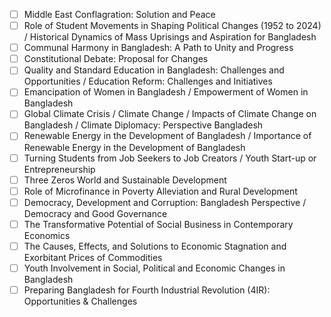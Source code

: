 
- [ ] Middle East Conflagration: Solution and Peace 
- [ ] Role of Student Movements in Shaping Political Changes (1952 to 2024) / Historical Dynamics of Mass Uprisings and Aspiration for Bangladesh 
- [ ] Communal Harmony in Bangladesh: A Path to Unity and Progress 
- [ ] Constitutional Debate: Proposal for Changes 
- [ ] Quality and Standard Education in Bangladesh: Challenges and Opportunities / Education Reform: Challenges and Initiatives 
- [ ] Emancipation of Women in Bangladesh / Empowerment of Women in Bangladesh 
- [ ] Global Climate Crisis / Climate Change / Impacts of Climate Change on Bangladesh / Climate Diplomacy: Perspective Bangladesh
- [ ] Renewable Energy in the Development of Bangladesh / Importance of Renewable Energy in the Development of Bangladesh 
- [ ] Turning Students from Job Seekers to Job Creators / Youth Start-up or Entrepreneurship 
- [ ] Three Zeros World and Sustainable Development 
- [ ] Role of Microfinance in Poverty Alleviation and Rural Development 
- [ ] Democracy, Development and Corruption: Bangladesh Perspective / Democracy and Good Governance 
- [ ] The Transformative Potential of Social Business in Contemporary Economics 
- [ ] The Causes, Effects, and Solutions to Economic Stagnation and Exorbitant Prices of Commodities 
- [ ] Youth Involvement in Social, Political and Economic Changes in Bangladesh 
- [ ] Preparing Bangladesh for Fourth Industrial Revolution (4IR): Opportunities & Challenges